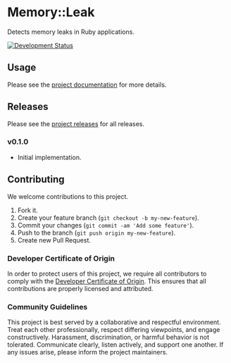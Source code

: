 # Memory::Leak

Detects memory leaks in Ruby applications.

[![Development Status](https://github.com/socketry/memory-leak/workflows/Test/badge.svg)](https://github.com/socketry/memory-leak/actions?workflow=Test)

## Usage

Please see the [project documentation](https://socketry.github.io/memory-leak/) for more details.

## Releases

Please see the [project releases](https://socketry.github.io/memory-leak/releases/index) for all releases.

### v0.1.0

  - Initial implementation.

## Contributing

We welcome contributions to this project.

1.  Fork it.
2.  Create your feature branch (`git checkout -b my-new-feature`).
3.  Commit your changes (`git commit -am 'Add some feature'`).
4.  Push to the branch (`git push origin my-new-feature`).
5.  Create new Pull Request.

### Developer Certificate of Origin

In order to protect users of this project, we require all contributors to comply with the [Developer Certificate of Origin](https://developercertificate.org/). This ensures that all contributions are properly licensed and attributed.

### Community Guidelines

This project is best served by a collaborative and respectful environment. Treat each other professionally, respect differing viewpoints, and engage constructively. Harassment, discrimination, or harmful behavior is not tolerated. Communicate clearly, listen actively, and support one another. If any issues arise, please inform the project maintainers.

